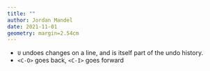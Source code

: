 ```yaml
---
title: ""
author: Jordan Mandel
date: 2021-11-01
geometry: margin=2.54cm
---
```


- `U` undoes changes on a line, and is itself part of the undo history.
- `<C-O>` goes back, `<C-I>` goes forward
